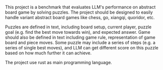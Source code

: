 This project is a benchmark that evaluates LLM's performance on abstract board game by solving puzzles. The project should be designed to easily handle variant abstract board games like chess, go, xiangqi, quoridor, etc.

Puzzles are defined in text, including board setup, current player, puzzle goal (e.g. find the best move towards win), and expected answer. Game should also be defined in text including game rule, representation of game board and piece moves. Some puzzle may include a series of steps (e.g. a series of single best moves), and LLM can get different score on this puzzle based on how much further it can achieve.

The project use rust as main programming language.
